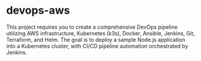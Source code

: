 # devops-aws
This project requires you to create a comprehensive DevOps pipeline utilizing AWS infrastructure, Kubernetes (k3s), Docker, Ansible, Jenkins, Git, Terraform, and Helm. The goal is to deploy a sample Node.js application into a Kubernetes cluster, with CI/CD pipeline automation orchestrated by Jenkins.

